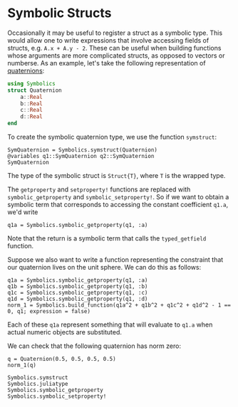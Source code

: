 # Symbolic Structs

Occasionally it may be useful to register a struct as a symbolic type. This would allow one
to write expressions that involve accessing fields of structs, e.g. `A.x + A.y - 2`. These
can be useful when building functions whose arguments are more complicated structs, as 
opposed to vectors or numberse. As an example, let's take the following representation of 
[quaternions](https://en.wikipedia.org/wiki/Quaternion):
```julia
using Symbolics
struct Quaternion
    a::Real
    b::Real
    c::Real
    d::Real
end
```

To create the symbolic quaternion type, we use the function `symstruct`:
```@example struct
SymQuaternion = Symbolics.symstruct(Quaternion)
@variables q1::SymQuaternion q2::SymQuaternion
SymQuaternion
```
The type of the symbolic struct is `Struct{T}`, where `T` is the wrapped type.

The `getproperty` and `setproperty!` functions are replaced with `symbolic_getproperty`
and `symbolic_setproperty!`. So if we want to obtain a symbolic term that corresponds
to accessing the constant coefficient `q1.a`, we'd write
```@example struct
q1a = Symbolics.symbolic_getproperty(q1, :a)
```
Note that the return is a symbolic term that calls the `typed_getfield` function.

Suppose we also want to write a function representing the constraint that our quaternion
lives on the unit sphere. We can do this as follows:
```@example struct
q1a = Symbolics.symbolic_getproperty(q1, :a)
q1b = Symbolics.symbolic_getproperty(q1, :b)
q1c = Symbolics.symbolic_getproperty(q1, :c)
q1d = Symbolics.symbolic_getproperty(q1, :d)
norm_1 = Symbolics.build_function(q1a^2 + q1b^2 + q1c^2 + q1d^2 - 1 == 0, q1; expression = false)
```
Each of these `q1a` represent something that will evaluate to `q1.a` when actual numeric
objects are substituted.

We can check that the following quaternion has norm zero:
```@example struct
q = Quaternion(0.5, 0.5, 0.5, 0.5)
norm_1(q)
```

```@docs
Symbolics.symstruct
Symbolics.juliatype
Symbolics.symbolic_getproperty
Symbolics.symbolic_setproperty!
```
